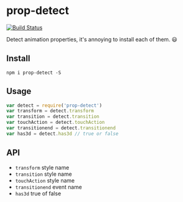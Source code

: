 # prop-detect

[![Build Status](https://secure.travis-ci.org/chemzqm/prop-detect.svg)](http://travis-ci.org/chemzqm/prop-detect)

  Detect animation properties, it's annoying to install each of them.
  :smiley:

## Install

    npm i prop-detect -S

## Usage

``` js
var detect = require('prop-detect')
var transform = detect.transform
var transition = detect.transition
var touchAction = detect.touchAction
var transitionend = detect.transitionend
var has3d = detect.has3d // true or false
```

## API

* `transform` style name
* `transition` style name
* `touchAction` style name
* `transitionend` event name
* `has3d` true of false
